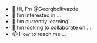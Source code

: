 - 👋 Hi, I’m @Georgbolkvazde
- 👀 I’m interested in ...
- 🌱 I’m currently learning ...
- 💞️ I’m looking to collaborate on ...
- 📫 How to reach me ...

<!---
Georgbolkvazde/Georgbolkvazde is a ✨ special ✨ repository because its `README.md` (this file) appears on your GitHub profile.
You can click the Preview link to take a look at your changes.
--->
